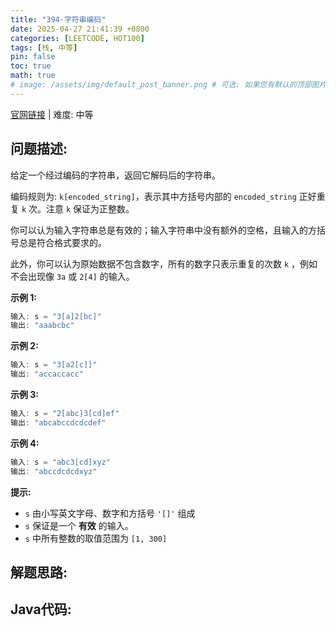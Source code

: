 ```yaml
---
title: "394-字符串编码"
date: 2025-04-27 21:41:39 +0800
categories: [LEETCODE, HOT100]
tags: [栈, 中等]
pin: false
toc: true
math: true
# image: /assets/img/default_post_banner.png # 可选: 如果您有默认的顶部图片，取消注释并修改路径
---
```


[官网链接](https://leetcode.cn/problems/decode-string/) \| 难度: 中等

## 问题描述: 

给定一个经过编码的字符串，返回它解码后的字符串。

编码规则为: `k[encoded_string]`，表示其中方括号内部的 `encoded_string` 正好重复 `k` 次。注意 `k` 保证为正整数。

你可以认为输入字符串总是有效的；输入字符串中没有额外的空格，且输入的方括号总是符合格式要求的。

此外，你可以认为原始数据不包含数字，所有的数字只表示重复的次数 `k` ，例如不会出现像 `3a` 或 `2[4]` 的输入。

**示例 1:**

```java
输入: s = "3[a]2[bc]"
输出: "aaabcbc"
```

**示例 2:**

```java
输入: s = "3[a2[c]]"
输出: "accaccacc"
```

**示例 3:**

```java
输入: s = "2[abc]3[cd]ef"
输出: "abcabccdcdcdef"
```

**示例 4:**

```java
输入: s = "abc3[cd]xyz"
输出: "abccdcdcdxyz"
```

**提示:**

- `s` 由小写英文字母、数字和方括号 `'[]'` 组成
- `s` 保证是一个 **有效** 的输入。
- `s` 中所有整数的取值范围为 `[1, 300]` 

## 解题思路: 



## Java代码: 
